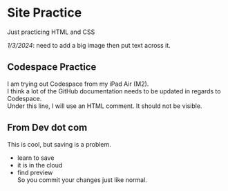 # Site Practice
Just practicing HTML and CSS  

*1/3/2024*: need to add a big image then put text across it.

## Codespace Practice  
I am trying out Codespace from my iPad Air (M2).  
I think a lot of the GitHub documentation needs to be updated in regards to Codespace.  
Under this line, I will use an HTML comment. It should not be visible.  
<!-- This is a note for myself that will not be visible in the published document. -->
## From Dev dot com  
This is cool, but saving is a problem.  
- learn to save  
- it is in the cloud  
- find preview  
So you commit your changes just like normal.  
